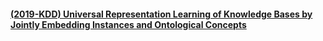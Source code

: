 #### [(2019-KDD) Universal Representation Learning of Knowledge Bases by Jointly Embedding Instances and Ontological Concepts](kg/JOIE.md)

